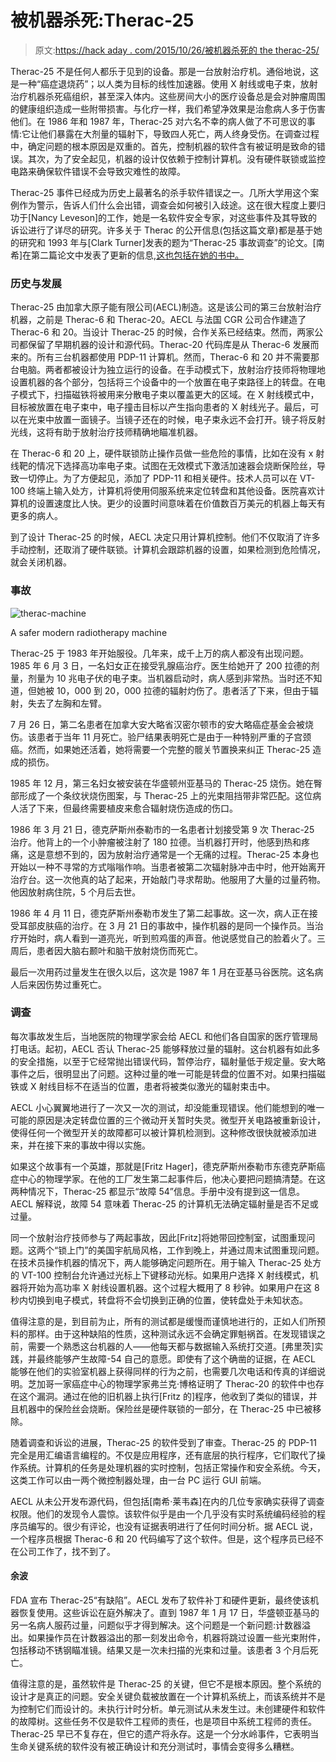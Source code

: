 # 被机器杀死:Therac-25

> 原文:[https://hack aday . com/2015/10/26/被机器杀死的 the therac-25/](https://hackaday.com/2015/10/26/killed-by-a-machine-the-therac-25/)

Therac-25 不是任何人都乐于见到的设备。那是一台放射治疗机。通俗地说，这是一种“癌症退烧药”；以人类为目标的线性加速器。使用 X 射线或电子束，放射治疗机器杀死癌组织，甚至深入体内。这些房间大小的医疗设备总是会对肿瘤周围的健康组织造成一些附带损害。与化疗一样，我们希望净效果是治愈病人多于伤害他们。在 1986 年和 1987 年，Therac-25 对六名不幸的病人做了不可思议的事情:它让他们暴露在大剂量的辐射下，导致四人死亡，两人终身受伤。在调查过程中，确定问题的根本原因是双重的。首先，控制机器的软件含有被证明是致命的错误。其次，为了安全起见，机器的设计仅依赖于控制计算机。没有硬件联锁或监控电路来确保软件错误不会导致灾难性的故障。

Therac-25 事件已经成为历史上最著名的杀手软件错误之一。几所大学用这个案例作为警示，告诉人们什么会出错，调查会如何被引入歧途。这在很大程度上要归功于[Nancy Leveson]的工作，她是一名软件安全专家，对这些事件及其导致的诉讼进行了详尽的研究。许多关于 Therac 的公开信息(包括这篇文章)都是基于她的研究和 1993 年与[Clark Turner]发表的题为“Therac-25 事故调查”的论文。[南希]在第二篇论文中发表了更新的信息[,这也包括在她的书中。](http://sunnyday.mit.edu/papers/therac.pdf)

### 历史与发展

Therac-25 由加拿大原子能有限公司(AECL)制造。这是该公司的第三台放射治疗机器，之前是 Therac-6 和 Therac-20。AECL 与法国 CGR 公司合作建造了 Therac-6 和 20。当设计 Therac-25 的时候，合作关系已经结束。然而，两家公司都保留了早期机器的设计和源代码。Therac-20 代码库是从 Therac-6 发展而来的。所有三台机器都使用 PDP-11 计算机。然而，Therac-6 和 20 并不需要那台电脑。两者都被设计为独立运行的设备。在手动模式下，放射治疗技师将物理地设置机器的各个部分，包括将三个设备中的一个放置在电子束路径上的转盘。在电子模式下，扫描磁铁将被用来分散电子束以覆盖更大的区域。在 X 射线模式中，目标被放置在电子束中，电子撞击目标以产生指向患者的 X 射线光子。最后，可以在光束中放置一面镜子。当镜子还在的时候，电子束永远不会打开。镜子将反射光线，这将有助于放射治疗技师精确地瞄准机器。

在 Therac-6 和 20 上，硬件联锁防止操作员做一些危险的事情，比如在没有 x 射线靶的情况下选择高功率电子束。试图在无效模式下激活加速器会烧断保险丝，导致一切停止。为了方便起见，添加了 PDP-11 和相关硬件。技术人员可以在 VT-100 终端上输入处方，计算机将使用伺服系统来定位转盘和其他设备。医院喜欢计算机的设置速度比人快。更少的设置时间意味着在价值数百万美元的机器上每天有更多的病人。

到了设计 Therac-25 的时候，AECL 决定只用计算机控制。他们不仅取消了许多手动控制，还取消了硬件联锁。计算机会跟踪机器的设置，如果检测到危险情况，就会关闭机器。

### 事故

![therac-machine](../Images/b63cb66ff0449b52097e6a10c6427793.png)

A safer modern radiotherapy machine

Therac-25 于 1983 年开始服役。几年来，成千上万的病人都没有出现问题。1985 年 6 月 3 日，一名妇女正在接受乳腺癌治疗。医生给她开了 200 拉德的剂量，剂量为 10 兆电子伏的电子束。当机器启动时，病人感到非常热。当时还不知道，但她被 10，000 到 20，000 拉德的辐射灼伤了。患者活了下来，但由于辐射，失去了左胸和左臂。

7 月 26 日，第二名患者在加拿大安大略省汉密尔顿市的安大略癌症基金会被烧伤。该患者于当年 11 月死亡。验尸结果表明死亡是由于一种特别严重的子宫颈癌。然而，如果她还活着，她将需要一个完整的髋关节置换来纠正 Therac-25 造成的损伤。

1985 年 12 月，第三名妇女被安装在华盛顿州亚基马的 Therac-25 烧伤。她在臀部形成了一个条纹状烧伤图案，与 Therac-25 上的光束阻挡带非常匹配。这位病人活了下来，但最终需要植皮来愈合辐射烧伤造成的伤口。

1986 年 3 月 21 日，德克萨斯州泰勒市的一名患者计划接受第 9 次 Therac-25 治疗。他背上的一个小肿瘤被注射了 180 拉德。当机器打开时，他感到热和疼痛，这是意想不到的，因为放射治疗通常是一个无痛的过程。Therac-25 本身也开始以一种不寻常的方式嗡嗡作响。当患者被第二次辐射脉冲击中时，他开始离开治疗台。这一次他真的站了起来，开始敲门寻求帮助。他服用了大量的过量药物。他因放射病住院，5 个月后去世。

1986 年 4 月 11 日，德克萨斯州泰勒市发生了第二起事故。这一次，病人正在接受耳部皮肤癌的治疗。在 3 月 21 日的事故中，操作机器的是同一个操作员。当治疗开始时，病人看到一道亮光，听到煎鸡蛋的声音。他说感觉自己的脸着火了。三周后，患者因大脑右颞叶和脑干放射烧伤而死亡。

最后一次用药过量发生在很久以后，这次是 1987 年 1 月在亚基马谷医院。这名病人后来因伤势过重死亡。

### 调查

每次事故发生后，当地医院的物理学家会给 AECL 和他们各自国家的医疗管理局打电话。起初，AECL 否认 Therac-25 能够释放过量的辐射。这台机器有如此多的安全措施，以至于它经常抛出错误代码，暂停治疗，辐射量低于规定量。安大略事件之后，很明显出了问题。这种过量的唯一可能是转盘的位置不对。如果扫描磁铁或 X 射线目标不在适当的位置，患者将被类似激光的辐射束击中。

AECL 小心翼翼地进行了一次又一次的测试，却没能重现错误。他们能想到的唯一可能的原因是决定转盘位置的三个微动开关暂时失灵。微型开关电路被重新设计，使得任何一个微型开关的故障都可以被计算机检测到。这种修改很快就被添加进来，并在接下来的事故中得以实施。

如果这个故事有一个英雄，那就是[Fritz Hager]，德克萨斯州泰勒市东德克萨斯癌症中心的物理学家。在他的工厂发生第二起事件后，他决心要把问题搞清楚。在这两种情况下，Therac-25 都显示“故障 54”信息。手册中没有提到这一信息。AECL 解释说，故障 54 意味着 Therac-25 的计算机无法确定辐射量是否不足或过量。

同一个放射治疗技师参与了两起事故，因此[Fritz]将她带回控制室，试图重现问题。这两个“锁上门”的美国宇航局风格，工作到晚上，并通过周末试图重现问题。在技术员操作机器的情况下，两人能够确定问题所在。用于输入 Therac-25 处方的 VT-100 控制台允许通过光标上下键移动光标。如果用户选择 X 射线模式，机器将开始为高功率 X 射线设置机器。这个过程大概用了 8 秒钟。如果用户在这 8 秒内切换到电子模式，转盘将不会切换到正确的位置，使转盘处于未知状态。

值得注意的是，到目前为止，所有的测试都是缓慢而谨慎地进行的，正如人们所预料的那样。由于这种缺陷的性质，这种测试永远不会确定罪魁祸首。在发现错误之前，需要一个熟悉这台机器的人——他每天都与数据输入系统打交道。[弗里茨]实践，并最终能够产生故障-54 自己的意愿。即使有了这个确凿的证据，在 AECL 能够在他们的实验室机器上获得同样的行为之前，也需要几次电话和传真的详细说明。芝加哥一家癌症中心的物理学家弗兰克·博格证明了 Therac-20 的软件中也存在这个漏洞。通过在他的旧机器上执行[Fritz 的]程序，他收到了类似的错误，并且机器中的保险丝会烧断。保险丝是硬件联锁的一部分，在 Therac-25 中已被移除。

随着调查和诉讼的进展，Therac-25 的软件受到了审查。Therac-25 的 PDP-11 完全是用汇编语言编程的。不仅是应用程序，还有底层的执行程序，它们取代了操作系统。计算机的任务是处理机器的实时控制，包括正常操作和安全系统。今天，这类工作可以由一两个微控制器处理，由一台 PC 运行 GUI 前端。

AECL 从未公开发布源代码，但包括[南希·莱韦森]在内的几位专家确实获得了调查权限。他们的发现令人震惊。该软件似乎是由一个几乎没有实时系统编码经验的程序员编写的。很少有评论，也没有证据表明进行了任何时间分析。据 AECL 说，一个程序员根据 Therac-6 和 20 代码编写了这个软件。但是，这个程序员已经不在公司工作了，找不到了。

#### 余波

FDA 宣布 Therac-25“有缺陷”。AECL 发布了软件补丁和硬件更新，最终使该机器恢复使用。这些诉讼在庭外解决了。直到 1987 年 1 月 17 日，华盛顿亚基马的另一名病人服药过量，问题似乎才得到解决。这个问题是一个新问题:计数器溢出。如果操作员在计数器溢出的那一刻发出命令，机器将跳过设置一些光束附件，包括移动不锈钢瞄准镜。结果又是一次未扫描的光束和过量。该患者 3 个月后死亡。

值得注意的是，虽然软件是 Therac-25 的关键，但它不是根本原因。整个系统的设计才是真正的问题。安全关键负载被放置在一个计算机系统上，而该系统并不是为控制它们而设计的。未执行计时分析。单元测试从未发生过。未创建硬件和软件的故障树。这些任务不仅是软件工程师的责任，也是项目中系统工程师的责任。Therac-25 早已不复存在，但它的遗产将永存。这是一个分水岭事件，它表明当生命关键系统的软件没有被正确设计和充分测试时，事情会变得多么糟糕。